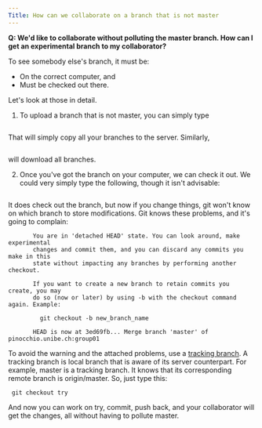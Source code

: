```yaml
---
Title: How can we collaborate on a branch that is not master
---
```


**Q: We'd like to collaborate without polluting the master branch. How can I get an experimental branch to my collaborator?**


To see somebody else's branch, it must be:


-  On the correct computer, and
-  Must be checked out there.

Let's look at those in detail.

1. To upload a branch that is not master, you can simply type

``` git push &mdash;all
```

That will simply copy all your branches to the server. Similarly,

``` get fetch &mdash;all
```

will download all branches.

2. Once you've got the branch on your computer, we can check it out. We could very simply type the following, though it isn't advisable:

``` git checkout origin/try
```

It does check out the branch, but now if you change things, git won't know on which branch to store modifications. Git knows these problems, and it's going to complain:


```       
       You are in 'detached HEAD' state. You can look around, make experimental
       changes and commit them, and you can discard any commits you make in this
       state without impacting any branches by performing another checkout.

       If you want to create a new branch to retain commits you create, you may
       do so (now or later) by using -b with the checkout command again. Example:

         git checkout -b new_branch_name

       HEAD is now at 3ed69fb... Merge branch 'master' of pinocchio.unibe.ch:group01

```

To avoid the warning and the attached problems, use a [tracking branch](http://book.git-scm.com/4_tracking_branches.html). A tracking branch is local branch that is aware of its server counterpart. For example, master is a tracking branch. It knows that its corresponding remote branch is origin/master. So, just type this:

``` git branch &mdash;track try origin/try
 git checkout try
```

And now you can work on try, commit, push back, and your collaborator will get the changes, all without having to pollute master.
